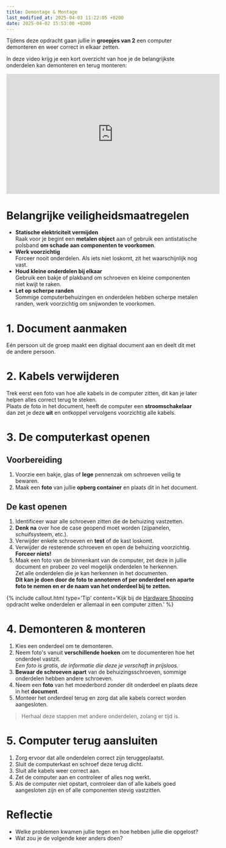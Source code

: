 ```yaml
---
title: Demontage & Montage
last_modified_at: 2025-04-03 11:22:05 +0200
date: 2025-04-02 15:53:00 +0200
---
```


Tijdens deze opdracht gaan jullie in **groepjes van 2** een computer demonteren en weer correct in elkaar zetten.

In deze video krijg je een kort overzicht van hoe je de belangrijkste onderdelen kan demonteren en terug monteren:

<iframe width="560" height="315" src="https://www.youtube.com/embed/KfvkldQS6KQ?si=SSVKWt6Ukyq0gfT3" title="YouTube video player" frameborder="0" allow="accelerometer; autoplay; clipboard-write; encrypted-media; gyroscope; picture-in-picture; web-share" referrerpolicy="strict-origin-when-cross-origin" allowfullscreen></iframe>

# Belangrijke veiligheidsmaatregelen

- **Statische elektriciteit vermijden**  
   Raak voor je begint een **metalen object** aan of gebruik een antistatische polsband **om schade aan componenten te voorkomen**.
- **Werk voorzichtig**  
   Forceer nooit onderdelen. Als iets niet loskomt, zit het waarschijnlijk nog vast.
- **Houd kleine onderdelen bij elkaar**  
   Gebruik een bakje of plakband om schroeven en kleine componenten niet kwijt te raken.
- **Let op scherpe randen**  
   Sommige computerbehuizingen en onderdelen hebben scherpe metalen randen, werk voorzichtig om snijwonden te voorkomen.

# 1. Document aanmaken

Eén persoon uit de groep maakt een digitaal document aan en deelt dit met de andere persoon.

# 2. Kabels verwijderen

Trek eerst een foto van hoe alle kabels in de computer zitten, dit kan je later helpen alles correct terug te steken.  
Plaats de foto in het document, heeft de computer een **stroomschakelaar** dan zet je deze **uit** en ontkoppel vervolgens voorzichtig alle kabels.

# 3. De computerkast openen

## Voorbereiding

1. Voorzie een bakje, glas of **lege** pennenzak om schroeven veilig te bewaren.
2. Maak een **foto** van jullie **opberg container** en plaats dit in het document.

## De kast openen

1. Identificeer waar alle schroeven zitten die de behuizing vastzetten.
2. **Denk na** over hoe de case geopend moet worden (zijpanelen, schuifsysteem, etc.).
3. Verwijder enkele schroeven en **test** of de kast loskomt.
4. Verwijder de resterende schroeven en open de behuizing voorzichtig. **Forceer niets!**
5. Maak een foto van de binnenkant van de computer, zet deze in jullie document en probeer zo veel mogelijk onderdelen te herkennen.  
   Zet alle onderdelen die je kan herkennen in het documenten.  
   **Dit kan je doen door de foto te annoteren of per onderdeel een aparte foto te nemen en er de naam van het onderdeel bij te zetten.**

{% include callout.html type='Tip' content='Kijk bij de [Hardware Shopping](Hardware-shopping) opdracht welke onderdelen er allemaal in een computer zitten.' %}

# 4. Demonteren & monteren

1. Kies een onderdeel om te demonteren.
2. Neem foto's vanuit **verschillende hoeken** om te documenteren hoe het onderdeel vastzit.  
   _Een foto is gratis, de informatie die deze je verschaft in prijsloos._
3. **Bewaar de schroeven apart** van de behuizingsschroeven, sommige onderdelen hebben andere schroeven.
4. Neem een **foto** van het moederbord zonder dit onderdeel en plaats deze in het **document**.
5. Monteer het onderdeel terug en zorg dat alle kabels correct worden aangesloten.

> Herhaal deze stappen met andere onderdelen, zolang er tijd is.

# 5. Computer terug aansluiten

1. Zorg ervoor dat alle onderdelen correct zijn teruggeplaatst.
2. Sluit de computerkast en schroef deze terug dicht.
3. Sluit alle kabels weer correct aan.
4. Zet de computer aan en controleer of alles nog werkt.
5. Als de computer niet opstart, controleer dan of alle kabels goed aangesloten zijn en of alle componenten stevig vastzitten.

# Reflectie

- Welke problemen kwamen jullie tegen en hoe hebben jullie die opgelost?
- Wat zou je de volgende keer anders doen?
